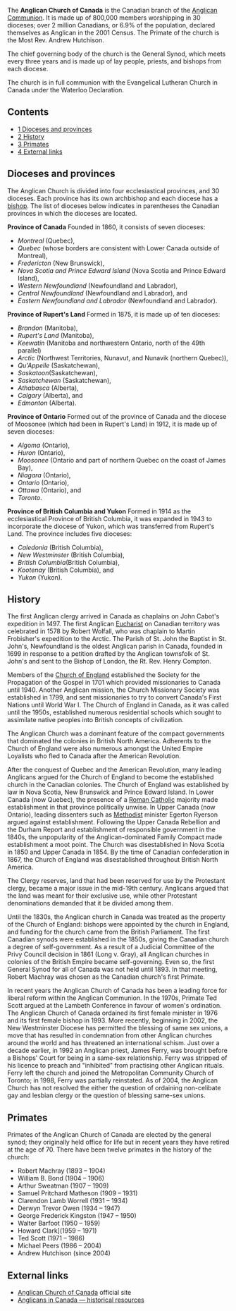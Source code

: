 The **Anglican Church of Canada** is the Canadian branch of the
[Anglican Communion](Anglicanism "Anglicanism"). It is made up of
800,000 members worshipping in 30 dioceses; over 2 million
Canadians, or 6.9% of the population, declared themselves as
Anglican in the 2001 Census. The Primate of the church is the Most
Rev. Andrew Hutchison.

The chief governing body of the church is the General Synod, which
meets every three years and is made up of lay people, priests, and
bishops from each diocese.

The church is in full communion with the Evangelical Lutheran
Church in Canada under the Waterloo Declaration.

## Contents

-   [1 Dioceses and provinces](#Dioceses_and_provinces)
-   [2 History](#History)
-   [3 Primates](#Primates)
-   [4 External links](#External_links)

## Dioceses and provinces

The Anglican Church is divided into four ecclesiastical provinces,
and 30 dioceses. Each province has its own archbishop and each
diocese has a [bishop](Bishop "Bishop"). The list of dioceses below
indicates in parentheses the Canadian provinces in which the
dioceses are located.

**Province of Canada** Founded in 1860, it consists of seven
dioceses:

-   *Montreal* (Quebec),
-   *Quebec* (whose borders are consistent with Lower Canada
    outside of Montreal),
-   *Fredericton* (New Brunswick),
-   *Nova Scotia and Prince Edward Island* (Nova Scotia and Prince
    Edward Island),
-   *Western Newfoundland* (Newfoundland and Labrador),
-   *Central Newfoundland* (Newfoundland and Labrador), and
-   *Eastern Newfoundland and Labrador* (Newfoundland and
    Labrador).

**Province of Rupert's Land** Formed in 1875, it is made up of ten
dioceses:

-   *Brandon* (Manitoba),
-   *Rupert's Land* (Manitoba),
-   *Keewatin* (Manitoba and northwestern Ontario, north of the
    49th parallel)
-   *Arctic* (Northwest Territories, Nunavut, and Nunavik (northern
    Quebec)),
-   *Qu'Appelle* (Saskatchewan),
-   *Saskatoon*(Saskatchewan),
-   *Saskatchewan* (Saskatchewan),
-   *Athabasca* (Alberta),
-   *Calgary* (Alberta), and
-   *Edmonton* (Alberta).

**Province of Ontario** Formed out of the province of Canada and
the diocese of Moosonee (which had been in Rupert's Land) in 1912,
it is made up of seven dioceses:

-   *Algoma* (Ontario),
-   *Huron* (Ontario),
-   *Moosonee* (Ontario and part of northern Quebec on the coast of
    James Bay),
-   *Niagara* (Ontario),
-   *Ontario* (Ontario),
-   *Ottawa* (Ontario), and
-   *Toronto*.

**Province of British Columbia and Yukon** Formed in 1914 as the
ecclesiastical Province of British Columbia, it was expanded in
1943 to incorporate the diocese of Yukon, which was transferred
from Rupert's Land. The province includes five dioceses:

-   *Caledonia* (British Columbia),
-   *New Westminster* (British Columbia),
-   *British Columbia*(British Columbia),
-   *Kootenay* (British Columbia), and
-   *Yukon* (Yukon).

## History

The first Anglican clergy arrived in Canada as chaplains on John
Cabot's expedition in 1497. The first Anglican
[Eucharist](Eucharist "Eucharist") on Canadian territory was
celebrated in 1578 by Robert Wolfall, who was chaplain to Martin
Frobisher's expedition to the Arctic. The Parish of St. John the
Baptist in St. John's, Newfoundland is the oldest Anglican parish
in Canada, founded in 1699 in response to a petition drafted by the
Anglican townsfolk of St. John's and sent to the Bishop of London,
the Rt. Rev. Henry Compton.

Members of the
[Church of England](Church_of_England "Church of England")
established the Society for the Propagation of the Gospel in 1701
which provided missionaries to Canada until 1940. Another Anglican
mission, the Church Missionary Society was established in 1799, and
sent missionaries to try to convert Canada's First Nations until
World War I. The Church of England in Canada, as it was called
until the 1950s, established numerous residential schools which
sought to assimilate native peoples into British concepts of
civilization.

The Anglican Church was a dominant feature of the compact
governments that dominated the colonies in British North America.
Adherents to the Church of England were also numerous amongst the
United Empire Loyalists who fled to Canada after the American
Revolution.

After the conquest of Quebec and the American Revolution, many
leading Anglicans argued for the Church of England to become the
established church in the Canadian colonies. The Church of England
was established by law in Nova Scotia, New Brunswick and Prince
Edward Island. In Lower Canada (now Quebec), the presence of a
[Roman Catholic](Roman_Catholic "Roman Catholic") majority made
establishment in that province politically unwise. In Upper Canada
(now Ontario), leading dissenters such as
[Methodist](Methodist "Methodist") minister Egerton Ryerson argued
against establishment. Following the Upper Canada Rebellion and the
Durham Report and establishment of responsible government in the
1840s, the unpopularity of the Anglican-dominated Family Compact
made establishment a moot point. The Church was disestablished in
Nova Scotia in 1850 and Upper Canada in 1854. By the time of
Canadian confederation in 1867, the Church of England was
disestablished throughout British North America.

The Clergy reserves, land that had been reserved for use by the
Protestant clergy, became a major issue in the mid-19th century.
Anglicans argued that the land was meant for their exclusive use,
while other Protestant denominations demanded that it be divided
among them.

Until the 1830s, the Anglican church in Canada was treated as the
property of the Church of England: bishops were appointed by the
church in England, and funding for the church came from the British
Parliament. The first Canadian synods were established in the
1850s, giving the Canadian church a degree of self-government. As a
result of a Judicial Committee of the Privy Council decision in
1861 (Long v. Gray), all Anglican churches in colonies of the
British Empire became self-governing. Even so, the first General
Synod for all of Canada was not held until 1893. In that meeting,
Robert Machray was chosen as the Canadian church's first Primate.

In recent years the Anglican Church of Canada has been a leading
force for liberal reform within the Anglican Communion. In the
1970s, Primate Ted Scott argued at the Lambeth Conference in favour
of women's ordination. The Anglican Church of Canada ordained its
first female minister in 1976 and its first female bishop in 1993.
More recently, beginning in 2002, the New Westminster Diocese has
permitted the blessing of same sex unions, a move that has resulted
in condemnation from other Anglican churches around the world and
has threatened an international schism. Just over a decade earlier,
in 1992 an Anglican priest, James Ferry, was brought before a
Bishops' Court for being in a same-sex relationship. Ferry was
stripped of his licence to preach and "inhibited" from practising
other Anglican rituals. Ferry left the church and joined the
Metropolitan Community Church of Toronto; in 1998, Ferry was
partially reinstated. As of 2004, the Anglican Church has not
resolved the either the question of ordaining non-celibate gay and
lesbian clergy or the question of blessing same-sex unions.

## Primates

Primates of the Anglican Church of Canada are elected by the
general synod; they originally held office for life but in recent
years they have retired at the age of 70. There have been twelve
primates in the history of the church:

-   Robert Machray (1893 – 1904)
-   William B. Bond (1904 – 1906)
-   Arthur Sweatman (1907 – 1909)
-   Samuel Pritchard Matheson (1909 – 1931)
-   Clarendon Lamb Worrell (1931 – 1934)
-   Derwyn Trevor Owen (1934 – 1947)
-   George Frederick Kingston (1947 – 1950)
-   Walter Barfoot (1950 – 1959)
-   Howard Clark](1959 – 1971)
-   Ted Scott (1971 – 1986)
-   Michael Peers (1986 – 2004)
-   Andrew Hutchison (since 2004)

## External links

-   [Anglican Church of Canada](http://www.anglican.ca/) official
    site
-   [Anglicans in Canada — historical resources](http://home.cogeco.ca/~alhayes/anglicancanada/)



